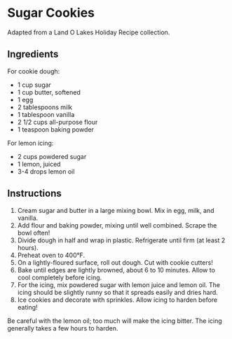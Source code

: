 # Sugar Cookies

Adapted from a Land O Lakes Holiday Recipe collection.

## Ingredients

For cookie dough:
- 1 cup sugar
- 1 cup butter, softened
- 1 egg
- 2 tablespoons milk
- 1 tablespoon vanilla
- 2 1/2 cups all-purpose flour
- 1 teaspoon baking powder

For lemon icing:
- 2 cups powdered sugar
- 1 lemon, juiced
- 3-4 drops lemon oil

## Instructions

1. Cream sugar and butter in a large mixing bowl. Mix in egg, milk, and vanilla.
2. Add flour and baking powder, mixing until well combined. Scrape the bowl often!
3. Divide dough in half and wrap in plastic. Refrigerate until firm (at least 2 hours).
4. Preheat oven to 400°F.
5. On a lightly-floured surface, roll out dough. Cut with cookie cutters!
6. Bake until edges are lightly browned, about 6 to 10 minutes. Allow to cool completely before icing.
7. For the icing, mix powdered sugar with lemon juice and lemon oil. The icing should be slightly runny so that it spreads easily and dries hard.
8. Ice cookies and decorate with sprinkles. Allow icing to harden before eating!

Be careful with the lemon oil; too much will make the icing bitter. The icing generally takes a few hours to harden.
